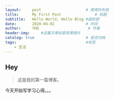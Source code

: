 ```yaml
---
layout:     post                    # 使用的布局
title:      My First Post               # 标题 
subtitle:   Hello World, Hello Blog #副标题
date:       2020-04-02              # 时间
author:     YHQ	                     # 作者
header-img:     #这篇文章标题背景图片
catalog: true                       # 是否归档
tags:                               #标签
    - 生活
---
```


## Hey
>这是我的第一篇博客。

今天开始写学习心得。。。